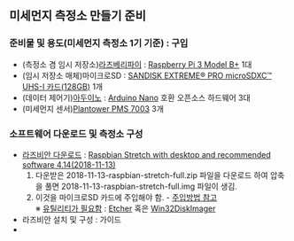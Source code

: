 ## 미세먼지 측정소 만들기 준비  
### 준비물 및 용도(미세먼지 측정소 1기 기준) : 구입  
- (측정소 겸 임시 저장소)[라즈베리파이](https://www.raspberrypi.org/) : [Raspberry Pi 3 Model B+](https://www.raspberrypi.org/products/raspberry-pi-3-model-b-plus/) 1대  
- (임시 저장소 매체)마이크로SD : [SANDISK EXTREME® PRO microSDXC™ UHS-I 카드(128GB)](https://www.sandisk.co.kr/home/memory-cards/microsd-cards/extremepro-microsd-a2) 1개  
- (데이터 제어기)[아두이노](https://www.arduino.cc/) : [Arduino Nano](https://store.arduino.cc/usa/arduino-nano) 호환 오픈소스 하드웨어 3대   
- (미세먼지 센서)[Plantower PMS 7003](http://www.plantower.com/en/content/?110.html) 3개  
### 소프트웨어 다운로드 및 측정소 구성  
- [라즈비안 다운로드](https://www.raspberrypi.org/downloads/raspbian/) : [Raspbian Stretch with desktop and recommended software 4.14(2018-11-13)](http://director.downloads.raspberrypi.org/raspbian_full/images/raspbian_full-2018-11-15/2018-11-13-raspbian-stretch-full.zip)  
  1) 다운받은 2018-11-13-raspbian-stretch-full.zip 파일을 다운로드 하여 압축을 풀면 2018-11-13-raspbian-stretch-full.img 파일이 생김.
  2) 이것을 마이크로SD 카드에 주입해야 함. - [주입방법 참고](https://www.raspberrypi.org/documentation/installation/installing-images/README.md)  
  ※ [유틸리티가 필요함](https://www.raspberrypi.org/documentation/installation/installing-images/windows.md) : [Etcher](https://www.balena.io/etcher/) 혹은 [Win32DiskImager](https://sourceforge.net/projects/win32diskimager/)  
- 라즈비안 설치 및 구성 : 가이드  
- 
